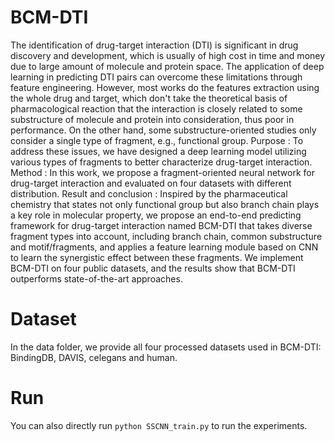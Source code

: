 # BCM-DTI

The identification of drug-target interaction (DTI) is significant in drug discovery and development, which is usually of high cost in time and money due to large amount of molecule and protein space. The application of deep learning in predicting DTI pairs can overcome these limitations through feature engineering. However, most works do the features extraction using the whole drug and target, which don't take the theoretical basis of pharmacological reaction that the interaction is closely related to some substructure of molecule and protein into consideration, thus poor in performance. On the other hand, some substructure-oriented studies only consider a single type of fragment, e.g., functional group.
Purpose : To address these issues, we have designed a deep learning model utilizing various types of fragments to better characterize drug-target interaction.
Method : In this work, we propose a fragment-oriented neural network for drug-target interaction and evaluated on four datasets with different distribution.
Result and conclusion : Inspired by the pharmaceutical chemistry that states not only functional group but also branch chain plays a key role in molecular property, we propose an end-to-end predicting framework for drug-target interaction named BCM-DTI that takes diverse fragment types into account, including branch chain, common substructure and motif/fragments, and applies a feature learning module based on CNN to learn the synergistic effect between these fragments. We implement BCM-DTI on four public datasets, and the results show that BCM-DTI outperforms state-of-the-art approaches.

# Dataset
In the data folder, we provide all four processed datasets used in BCM-DTI: BindingDB, DAVIS, celegans and human.

# Run
You can also directly run 
  `python SSCNN_train.py`
to run the experiments.
